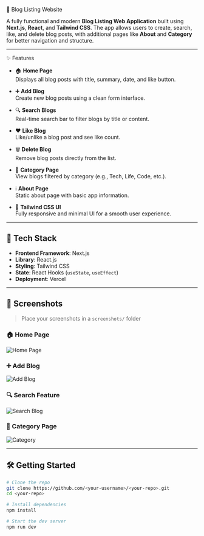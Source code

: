  📝 Blog Listing Website

A fully functional and modern **Blog Listing Web Application** built using **Next.js**, **React**, and **Tailwind CSS**. The app allows users to create, search, like, and delete blog posts, with additional pages like **About** and **Category** for better navigation and structure.

---

 ✨ Features

- 🏠 **Home Page**  
  Displays all blog posts with title, summary, date, and like button.

- ➕ **Add Blog**  
  Create new blog posts using a clean form interface.

- 🔍 **Search Blogs**  
  Real-time search bar to filter blogs by title or content.

- ❤️ **Like Blog**  
  Like/unlike a blog post and see like count.

- 🗑️ **Delete Blog**  
  Remove blog posts directly from the list.

- 📂 **Category Page**  
  View blogs filtered by category (e.g., Tech, Life, Code, etc.).

- ℹ️ **About Page**  
  Static about page with basic app information.



- 🎨 **Tailwind CSS UI**  
  Fully responsive and minimal UI for a smooth user experience.

---

## 🚀 Tech Stack

- **Frontend Framework**: Next.js
- **Library**: React.js
- **Styling**: Tailwind CSS
- **State**: React Hooks (`useState`, `useEffect`)
- **Deployment**: Vercel

---

## 📸 Screenshots

> Place your screenshots in a `screenshots/` folder

### 🏠 Home Page
![Home Page](./screenshots/home.png)

### ➕ Add Blog
![Add Blog](./screenshots/add-blog.png)

### 🔍 Search Feature
![Search Blog](./screenshots/search.png)

### 📂 Category Page
![Category](./screenshots/category.png)

---

## 🛠️ Getting Started

```bash
# Clone the repo
git clone https://github.com/<your-username>/<your-repo>.git
cd <your-repo>

# Install dependencies
npm install

# Start the dev server
npm run dev
